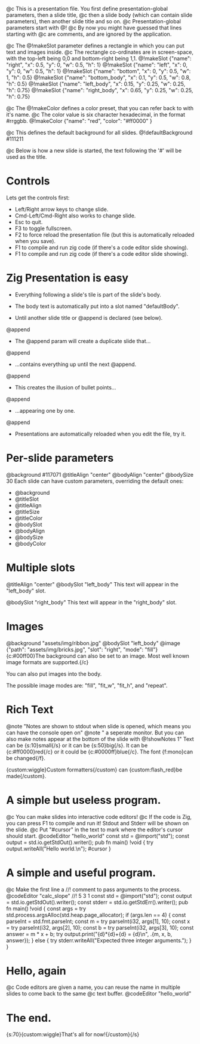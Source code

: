 @c This is a presentation file. You first define presentation-global parameters, then a slide title,
@c then a slide body (which can contain slide parameters), then another slide title and so on.
@c Presentation-global parameters start with @!
@c By now you might have guessed that lines starting with @c are comments, and are ignored by the application.

@c The @!makeSlot parameter defines a rectangle in which you can put text and images inside.
@c The rectangle co-ordinates are in screen-space, with the top-left being 0,0 and bottom-right being 1,1.
@!makeSlot {"name": "right", "x": 0.5, "y": 0, "w": 0.5, "h": 1}
@!makeSlot {"name": "left", "x": 0, "y": 0, "w": 0.5, "h": 1}
@!makeSlot {"name": "bottom", "x": 0, "y": 0.5, "w": 1, "h": 0.5}
@!makeSlot {"name": "bottom_body", "x": 0.1, "y": 0.5, "w": 0.8, "h": 0.5}
@!makeSlot {"name": "left_body", "x": 0.15, "y": 0.25, "w": 0.25, "h": 0.75}
@!makeSlot {"name": "right_body", "x": 0.65, "y": 0.25, "w": 0.25, "h": 0.75}

@c The @!makeColor defines a color preset, that you can refer back to with it's name.
@c The color value is six character hexadecimal, in the format #rrggbb.
@!makeColor {"name": "red", "color": "#ff0000" }

@c This defines the default background for all slides.
@!defaultBackground #111211

@c Below is how a new slide is started, the text following the '#' will be used as the title.
# Controls
Lets get the controls first:

- Left/Right arrow keys to change slide.
- Cmd-Left/Cmd-Right also works to change slide.
- Esc to quit.
- F3 to toggle fullscreen.
- F2 to force reload the presentation file (but this is automatically reloaded when you save).
- F1 to compile and run zig code (if there's a code editor slide showing).
- F1 to compile and run zig code (if there's a code editor slide showing).

# Zig Presentation is easy
- Everything following a slide's tile is part of the slide's body.

- The body text is automatically put into a slot named "defaultBody".

- Until another slide title or @append is declared (see below).

@append
- The @append param will create a duplicate slide that... 

@append
- ...contains everything up until the next @append.

@append
- This creates the illusion of bullet points...

@append
- ...appearing one by one.

@append
- Presentations are automatically reloaded when you edit the file, try it.

# Per-slide parameters
@background #117071
@titleAlign "center"
@bodyAlign "center"
@bodySize 30
Each slide can have custom parameters, overriding the default ones:
- @background
- @titleSlot
- @titleAlign
- @titleSize
- @titleColor
- @bodySlot
- @bodyAlign
- @bodySize
- @bodyColor

# Multiple slots
@titleAlign "center"
@bodySlot "left_body"
This text will appear in the "left_body" slot.

@bodySlot "right_body"
This text will appear in the "right_body" slot.

# Images
@background "assets/img/ribbon.jpg"
@bodySlot "left_body"
@image {"path": "assets/img/bricks.jpg", "slot": "right", "mode": "fill"}
{c:#00ff00}The background can also be set to an image. Most well known image formats are supported.{/c}

You can also put images into the body.

The possible image modes are: "fill", "fit_w", "fit_h", and "repeat".

# Rich Text
@note "Notes are shown to stdout when slide is opened, which means you can have the console open on"
@note " a seperate monitor. But you can also make notes appear at the bottom of the slide with @!showNotes 1"
Text can be {s:10}small{/s} or it can be {s:50}big{/s}.
It can be {c:#ff0000}red{/c} or it could be {c:#0000ff}blue{/c}.
The font {f:mono}can be changed{/f}.

{custom:wiggle}Custom formatters{/custom} can {custom:flash_red}be made{/custom}.

# A simple but useless program.
@c You can make slides into interactive code editors!
@c If the code is Zig, you can press F1 to compile and run it! Stdout and Stderr will be shown on the slide.
@c Put "#cursor" in the text to mark where the editor's cursor should start.
@codeEditor "hello_world"
const std = @import("std");
const output = std.io.getStdOut().writer();
pub fn main() !void {
    try output.writeAll("Hello world.\n");
    #cursor
}

# A simple and useful program.
@c Make the first line a //! comment to pass arguments to the process.
@codeEditor "calc_slope"
//! 5 3 1
const std = @import("std");
const output = std.io.getStdOut().writer();
const stderr = std.io.getStdErr().writer();
pub fn main() !void {
    const args = try std.process.argsAlloc(std.heap.page_allocator);
    if (args.len == 4) {
        const parseInt = std.fmt.parseInt;
        const m = try parseInt(i32, args[1], 10);
        const x = try parseInt(i32, args[2], 10);
        const b = try parseInt(i32, args[3], 10);
        const answer = m * x + b;
        try output.print("{d}*{d}+{d} = {d}\n", .{m, x, b, answer});
    } else {
        try stderr.writeAll("Expected three integer arguments.");
    }
}

# Hello, again
@c Code editors are given a name, you can reuse the name in multiple slides to come back to the same
@c text buffer.
@codeEditor "hello_world"

# The end.
{s:70}{custom:wiggle}That's all for now!{/custom}{/s}